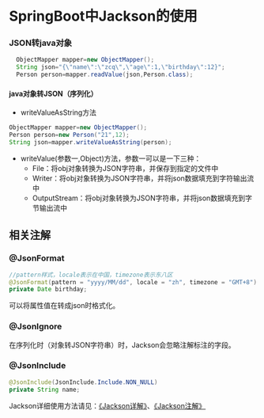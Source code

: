 # SpringBoot中Jackson的使用

### JSON转java对象

```java
  ObjectMapper mapper=new ObjectMapper();
  String json="{\"name\":\"zcq\",\"age\":1,\"birthday\":12}";
  Person person=mapper.readValue(json,Person.class);
```

#### java对象转JSON（序列化）

- writeValueAsString方法

```java
ObjectMapper mapper=new ObjectMapper();
Person person=new Person("21",12);
String json=mapper.writeValueAsString(person);
```

- writeValue(参数一,Object)方法，参数一可以是一下三种：
  -  File：将obj对象转换为JSON字符串，并保存到指定的文件中
  -  Writer：将obj对象转换为JSON字符串，并将json数据填充到字符输出流中
  -  OutputStream：将obj对象转换为JSON字符串，并将json数据填充到字节输出流中

## 相关注解

### @JsonFormat

```java
//pattern样式，locale表示在中国，timezone表示东八区
@JsonFormat(pattern = "yyyy/MM/dd", locale = "zh", timezone = "GMT+8") 
private Date birthday;
```

可以将属性值在转成json时格式化。

### @JsonIgnore

在序列化时（对象转JSON字符串）时，Jackson会忽略注解标注的字段。

### @JsonInclude

```java
@JsonInclude(JsonInclude.Include.NON_NULL)
private String name;
```

Jackson详细使用方法请见：[《Jackson详解》](../../辅助工具/subfile/Jackson详解.md)、[《Jackson注解》](../../辅助工具/subfile/Jackson注解.md)


